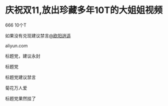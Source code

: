 # 庆祝双11,放出珍藏多年10T的大姐姐视频


666 10个T

如果没有兑现建议禁言<a href="https://www.hostloc.com/home.php?mod=space&amp;uid=10626" target="_blank">@欧阳逍遥</a>

aliyun.com&nbsp;&nbsp;<img src="static/image/smiley/default/lol.gif" smilieid="12" border="0" alt="" />

标题党，建议永封

标题党<img src="static/image/smiley/yct/015.gif" smilieid="38" border="0" alt="" /><img id="aimg_NKBbv" onclick="zoom(this, this.src, 0, 0, 0)" class="zoom" src="https://cdn.jsdelivr.net/gh/hishis/forum-master/public/images/patch.gif" onmouseover="img_onmouseoverfunc(this)" onload="thumbImg(this)" border="0" alt="" />

标题党建议禁言

菊花万人爱

标题党果然挂了
